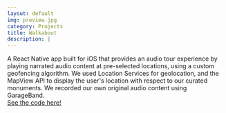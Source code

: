 ```yaml
---
layout: default
img: preview.jpg
category: Projects
title: Walkabout
description: |
---
```

  A React Native app built for iOS that provides an audio tour experience by playing narrated audio content at pre-selected locations, using a custom geofencing algorithm. We used Location Services for geolocation, and the MapView API to display the user's location with respect to our curated monuments. We recorded our own original audio content using GarageBand. <br>
  [See the code here!](https://github.com/dmandelb/Walkabout)